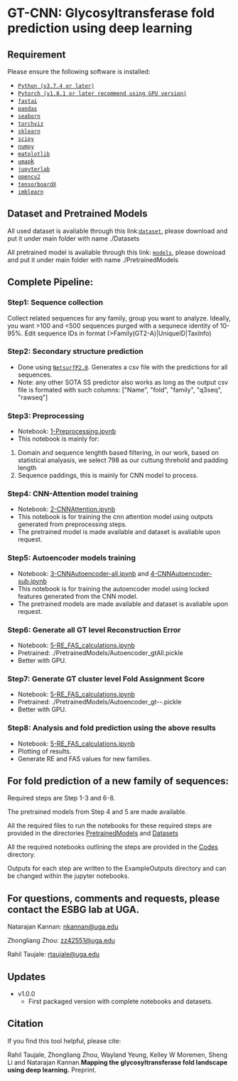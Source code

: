 # GT-CNN: Glycosyltransferase fold prediction using deep learning

## Requirement

Please ensure the following software is installed:

- [`Python (v3.7.4 or later)` ](https://www.python.org/downloads/)
- [`Pytorch (v1.8.1 or later recommend using GPU version)` ](https://pytorch.org/)
- [`fastai` ](https://fastai1.fast.ai/install.html)
- [`pandas` ](https://pandas.pydata.org/pandas-docs/stable/getting_started/install.html)
- [`seaborn` ](https://seaborn.pydata.org/installing.html)
- [`torchviz` ](https://pypi.org/project/torchviz/)
- [`sklearn` ](https://scikit-learn.org/stable/install.html)
- [`scipy` ](https://www.scipy.org/install.html)
- [`numpy` ](https://numpy.org/install/)
- [`matplotlib` ](https://matplotlib.org/stable/users/installing.html)
- [`umap`k](https://umap-learn.readthedocs.io/en/latest/)
- [`jupyterlab` ](https://jupyterlab.readthedocs.io/en/stable/getting_started/installation.html)
- [`opencv2`](https://pypi.org/project/opencv-python/)
- [`tensorboardX`](https://pypi.org/project/tensorboardX/)
- [`imblearn`](https://pypi.org/project/imblearn/)

## Dataset and Pretrained Models

All used dataset is avaliable through this link:[`dataset`](https://www.dropbox.com/sh/u10eufybjhycuph/AAAEtmqI_fUFVSNyysTMDHxUa?dl=0), please download and put it under main folder with name ./Datasets

All pretrained model is avaliable through this link: [`models`](https://www.dropbox.com/sh/gn60mm7dy4ywrcr/AADLnvFDiMDuObYOOHiyHwA1a?dl=0), please download and put it under main folder with name ./PretrainedModels

## Complete Pipeline:

### Step1: Sequence collection

Collect related sequences for any family, group you want to analyze. Ideally, you want >100 and <500 sequences purged with a sequnece identity of 10-95%.
Edit sequence IDs in format (>Family(GT2-A)|UniqueID|TaxInfo)

### Step2: Secondary structure prediction
- Done using [`NetsurfP2.0`](http://www.cbs.dtu.dk/services/NetSurfP/). Generates a csv file with the predictions for all sequences. 
- Note: any other SOTA SS predictor also works as long as the output csv file is formated with such columns: ["Name", "fold", "family", "q3seq", "rawseq"]


### Step3: Preprocessing
- Notebook: [1-Preprocessing.ipynb](./Codes/1-Preprocessing.ipynb) 
- This notebook is mainly for: 
1. Domain and sequence lenghth based filtering, in our work, based on statistical analyasis, we select 798 as our cuttung threhold and padding length 
2. Sequence paddings, this is mainly for CNN model to process.


### Step4: CNN-Attention model training
- Notebook: [2-CNNAttention.ipynb](./Codes/2-CNNAttention.ipynb) 
- This notebook is for training the cnn attention model using outputs generated from preprocessing steps.
- The pretrained model is made available and dataset is avaliable upon request.

### Step5: Autoencoder models training
- Notebook: [3-CNNAutoencoder-all.ipynb](./Codes/3-CNNAutoencoder-all.ipynb) and [4-CNNAutoencoder-sub.ipynb](./Codes/4-CNNAutoencoder-sub.ipynb) 
- This notebook is for training the autoencoder model using locked features generated from the CNN model.
- The pretrained models are made available and dataset is avaliable upon request.

### Step6: Generate all GT level Reconstruction Error
- Notebook: [5-RE_FAS_calculations.ipynb](./Codes/5-RE_FAS_calculations.ipynb) 
- Pretrained: ./PretrainedModels/Autoencoder_gtAll.pickle
- Better with GPU. 

### Step7: Generate GT cluster level Fold Assignment Score
- Notebook: [5-RE_FAS_calculations.ipynb](./Codes/5-RE_FAS_calculations.ipynb) 
- Pretrained: ./PretrainedModels/Autoencoder_gt--.pickle
- Better with GPU.

### Step8: Analysis and fold prediction using the above results
- Notebook: [5-RE_FAS_calculations.ipynb](./Codes/5-RE_FAS_calculations.ipynb) 
- Plotting of results.
- Generate RE and FAS values for new families.

## For fold prediction of a new family of sequences:

Required steps are Step 1-3 and 6-8.

The pretrained models from Step 4 and 5 are made available.

All the required files to run the notebooks for these required steps are provided in the directories [PretrainedModels](./PretrainedModels) and [Datasets](./Datasets) 

All the required notebooks outlining the steps are provided in the [Codes](./Codes) directory.

Outputs for each step are written to the ExampleOutputs directory and can be changed within the jupyter notebooks.

## For questions, comments and requests, please contact the ESBG lab at UGA.

Natarajan Kannan: nkannan@uga.edu

Zhongliang Zhou: zz42551@uga.edu

Rahil Taujale: rtaujale@uga.edu

## Updates

- v1.0.0
  - First packaged version with complete notebooks and datasets.

## Citation

If you find this tool helpful, please cite:

Rahil Taujale, Zhongliang Zhou, Wayland Yeung, Kelley W Moremen, Sheng Li and Natarajan Kannan.**Mapping the glycosyltransferase fold landscape using deep learning.** Preprint.

